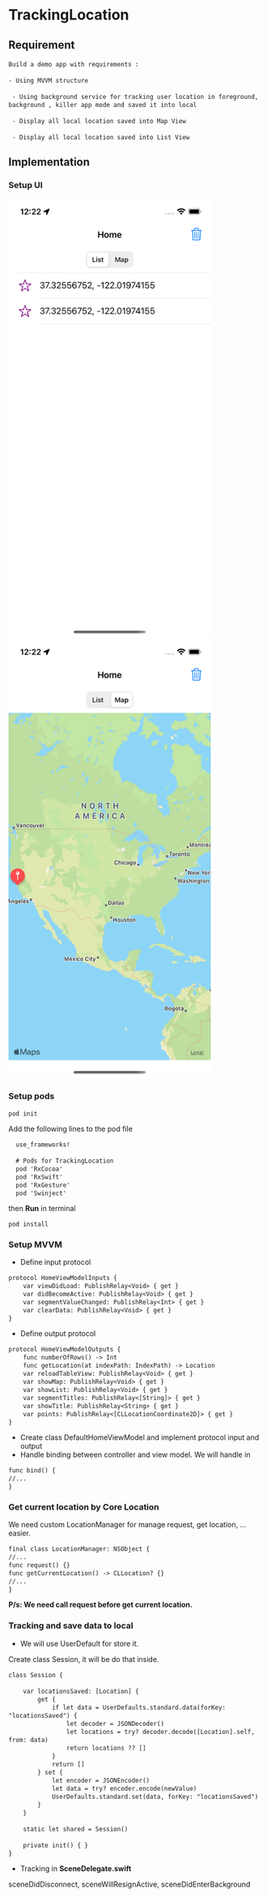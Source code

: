 # TrackingLocation

## Requirement

```
Build a demo app with requirements :

- Using MVVM structure 

 - Using background service for tracking user location in foreground, background , killer app mode and saved it into local

 - Display all local location saved into Map View

 - Display all local location saved into List View
```

## Implementation

### Setup UI

<img src="./img/img1.png" width="400">
<img src="./img/img2.png" width="400">

### Setup pods

```
pod init
```

Add the following lines to the pod file

```
  use_frameworks!

  # Pods for TrackingLocation
  pod 'RxCocoa'
  pod 'RxSwift'
  pod 'RxGesture'
  pod 'Swinject'
```
then **Run** in terminal

```
pod install
```

### Setup MVVM

- Define input protocol

```
protocol HomeViewModelInputs {
    var viewDidLoad: PublishRelay<Void> { get }
    var didBecomeActive: PublishRelay<Void> { get }
    var segmentValueChanged: PublishRelay<Int> { get }
    var clearData: PublishRelay<Void> { get }
}
```

- Define output protocol

```
protocol HomeViewModelOutputs {
    func numberOfRows() -> Int
    func getLocation(at indexPath: IndexPath) -> Location
    var reloadTableView: PublishRelay<Void> { get }
    var showMap: PublishRelay<Void> { get }
    var showList: PublishRelay<Void> { get }
    var segmentTitles: PublishRelay<[String]> { get }
    var showTitle: PublishRelay<String> { get }
    var points: PublishRelay<[CLLocationCoordinate2D]> { get }
}
```

- Create class DefaultHomeViewModel and implement protocol input and output
- Handle binding between controller and view model. We will handle in

```
func bind() { 
//...
}
```

### Get current location by Core Location

We need custom LocationManager for manage request, get location, ... easier.

```
final class LocationManager: NSObject {
//...
func request() {}
func getCurrentLocation() -> CLLocation? {}
//...
}
```

**P/s: We need call request before get current location.**

### Tracking and save data to local

- We will use UserDefault for store it.

Create class Session, it will be do that inside.

```
class Session {
    
    var locationsSaved: [Location] {
        get {
            if let data = UserDefaults.standard.data(forKey: "locationsSaved") {
                let decoder = JSONDecoder()
                let locations = try? decoder.decode([Location].self, from: data)
                return locations ?? []
            }
            return []
        } set {
            let encoder = JSONEncoder()
            let data = try? encoder.encode(newValue)
            UserDefaults.standard.set(data, forKey: "locationsSaved")
        }
    }
    
    static let shared = Session()
    
    private init() { }
}
```

- Tracking in **SceneDelegate.swift**

sceneDidDisconnect, sceneWillResignActive, sceneDidEnterBackground